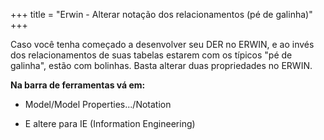 +++
title = "Erwin - Alterar notação dos relacionamentos (pé de galinha)"
+++

Caso você tenha começado a desenvolver seu DER no ERWIN, e ao invés dos relacionamentos de suas tabelas estarem com os típicos "pé de galinha", estão com bolinhas. Basta alterar duas propriedades no ERWIN.

**Na barra de ferramentas vá em:**

- Model/Model Properties.../Notation

- E altere para IE (Information Engineering)

